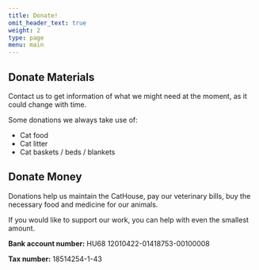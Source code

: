 ```yaml
---
title: Donate!
omit_header_text: true
weight: 2
type: page
menu: main
---
```


## Donate Materials

Contact us to get information of what we might need at the moment, as it could change with time.

Some donations we always take use of:

- Cat food
- Cat litter
- Cat baskets / beds / blankets

## Donate Money

Donations help us maintain the CatHouse, pay our veterinary bills, buy the necessary food and medicine for our animals.

If you would like to support our work, you can help with even the smallest amount.

**Bank account number:** HU68 12010422-01418753-00100008

**Tax number:** 18514254-1-43
